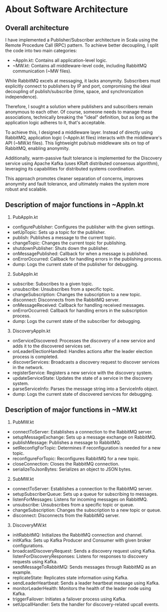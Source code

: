 # About Software Architecture

## Overall architecture
I have implemented a Publisher/Subscriber architecture in Scala  using the Remote Procedure Call (RPC) pattern. To achieve better decoupling, I split the code into two main categories:
* ~Appln.kt: Contains all application-level logic.
* ~MW.kt: Contains all middleware-level code, including RabbitMQ communication (~MW files).

While RabbitMQ excels at messaging, it lacks anonymity. Subscribers must explicitly connect to publishers by IP and port, compromising the ideal decoupling of publish/subscribe (time, space, and synchronization independence).

Therefore, I sought a solution where publishers and subscribers remain anonymous to each other. Of course, someone needs to manage these associations, technically breaking the "ideal" definition, but as long as the application logic adheres to it, that's acceptable.

To achieve this, I designed a middleware layer. Instead of directly using RabbitMQ, application logic (~Appln.kt files) interacts with the middleware's API (~MW.kt files). This lightweight pub/sub middleware sits on top of RabbitMQ, enabling anonymity.

Additionally, warm-passive fault tolerance is implemented for the Discovery service using Apache Kafka (uses KRaft distributed consensus algorithm), leveraging its capabilities for distributed systems coordination.

This approach promotes cleaner separation of concerns, improves anonymity and fault tolerance, and ultimately makes the system more robust and scalable.


## Description of major functions in ~Appln.kt

1. PubAppln.kt
* configurePublisher: Configures the publisher with the given settings.
* setUpTopic: Sets up a topic for the publisher.
* publish: Publishes a message to the current topic.
* changeTopic: Changes the current topic for publishing.
* shutdownPublisher: Shuts down the publisher.
* onMessagePublished: Callback for when a message is published.
* onErrorOccurred: Callback for handling errors in the publishing process.
* dump: Logs the current state of the publisher for debugging.

2. SubAppln.kt
* subscribe: Subscribes to a given topic.
* unsubscribe: Unsubscribes from a specific topic.
* changeSubscription: Changes the subscription to a new topic.
* disconnect: Disconnects from the RabbitMQ server.
* onMessageReceived: Callback for handling received messages.
* onErrorOccurred: Callback for handling errors in the subscription process.
* dump: Logs the current state of the subscriber for debugging.

3. DiscoveryAppln.kt
* onServiceDiscovered: Processes the discovery of a new service and adds it to the discovered services set.
* onLeaderElectionHandled: Handles actions after the leader election process is completed.
* discoverServices: Broadcasts a discovery request to discover services in the network.
* registerService: Registers a new service with the discovery system.
* updateServiceState: Updates the state of a service in the discovery system.
* parseServiceInfo: Parses the message string into a ServiceInfo object.
* dump: Logs the current state of discovered services for debugging.


## Description of major functions in ~MW.kt

1. PubMW.kt
* connectToServer: Establishes a connection to the RabbitMQ server.
* setupMessageExchange: Sets up a message exchange on RabbitMQ.
* publishMessage: Publishes a message to RabbitMQ.
* setReconfigForTopic: Determines if reconfiguration is needed for a new topic.
* reconfigureForTopic: Reconfigures RabbitMQ for a new topic.
* closeConnection: Closes the RabbitMQ connection.
* serializeToJsonBytes: Serializes an object to JSON bytes.

2. SubMW.kt
* connectToServer: Establishes a connection to the RabbitMQ server.
* setupSubscriberQueue: Sets up a queue for subscribing to messages.
* listenForMessages: Listens for incoming messages on RabbitMQ.
* unsubscribe: Unsubscribes from a specific topic or queue.
* changeSubscription: Changes the subscription to a new topic or queue.
* disconnect: Disconnects from the RabbitMQ server.

3. DiscoveryMW.kt
* initRabbitMQ: Initializes the RabbitMQ connection and channel.
* initKafka: Sets up Kafka Producer and Consumer with given broker configurations.
* broadcastDiscoveryRequest: Sends a discovery request using Kafka.
listenForDiscoveryResponses: Listens for responses to discovery requests using Kafka.
* sendMessageToRabbitMQ: Sends messages through RabbitMQ as an example.
* replicateState: Replicates state information using Kafka.
* sendLeaderHeartbeat: Sends a leader heartbeat message using Kafka.
* monitorLeaderHealth: Monitors the health of the leader node using Kafka.
* triggerFailover: Initiates a failover process using Kafka.
* setUpcallHandler: Sets the handler for discovery-related upcall events.

